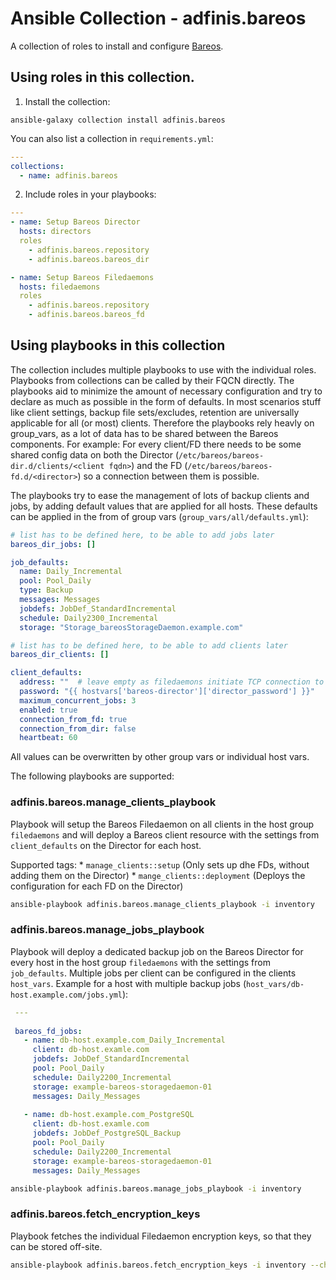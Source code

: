 # Ansible Collection - adfinis.bareos

A collection of roles to install and configure [Bareos](https://www.bareos.com).

## Using roles in this collection.

1. Install the collection:

```shell
ansible-galaxy collection install adfinis.bareos
```

You can also list a collection in `requirements.yml`:

```yaml
---
collections:
  - name: adfinis.bareos
```

2. Include roles in your playbooks:

```yaml
---
- name: Setup Bareos Director
  hosts: directors
  roles
    - adfinis.bareos.repository
    - adfinis.bareos.bareos_dir

- name: Setup Bareos Filedaemons
  hosts: filedaemons
  roles
    - adfinis.bareos.repository
    - adfinis.bareos.bareos_fd
```

## Using playbooks in this collection
The collection includes multiple playbooks to use with the individual roles. Playbooks from collections can be called by their FQCN directly.
The playbooks aid to minimize the amount of necessary configuration and try to declare as much as possible in the form of defaults. In most scenarios stuff like client settings, backup file sets/excludes, retention are universally applicable for all (or most) clients.
Therefore the playbooks rely heavly on group_vars, as a lot of data has to be shared between the Bareos components.
For example: For every client/FD there needs to be some shared config data on both the Director (`/etc/bareos/bareos-dir.d/clients/<client fqdn>`) and the FD (`/etc/bareos/bareos-fd.d/<director>`) so a connection between them is possible.

The playbooks try to ease the management of lots of backup clients and jobs, by adding default values that are applied for all hosts.
These defaults can be applied in the from of group vars (`group_vars/all/defaults.yml`):
``` yaml
# list has to be defined here, to be able to add jobs later
bareos_dir_jobs: []

job_defaults:
  name: Daily_Incremental
  pool: Pool_Daily
  type: Backup
  messages: Messages
  jobdefs: JobDef_StandardIncremental
  schedule: Daily2300_Incremental
  storage: "Storage_bareosStorageDaemon.example.com"

# list has to be defined here, to be able to add clients later
bareos_dir_clients: []

client_defaults:
  address: ""  # leave empty as filedaemons initiate TCP connection to director
  password: "{{ hostvars['bareos-director']['director_password'] }}"
  maximum_concurrent_jobs: 3
  enabled: true
  connection_from_fd: true
  connection_from_dir: false
  heartbeat: 60
```

All values can be overwritten by other group vars or individual host vars.

The following playbooks are supported:

### adfinis.bareos.manage_clients_playbook
Playbook will setup the Bareos Filedaemon on all clients in the host group `filedaemons` and will deploy a Bareos client resource with the settings from `client_defaults` on the Director for each host.

Supported tags:
    * `manage_clients::setup` (Only sets up dhe FDs, without adding them on the Director)
    * `mange_clients::deployment` (Deploys the configuration for each FD on the Director)

``` bash
ansible-playbook adfinis.bareos.manage_clients_playbook -i inventory
```

### adfinis.bareos.manage_jobs_playbook
Playbook will deploy a dedicated backup job on the Bareos Director for every host in the host group `filedaemons` with the settings from `job_defaults`.
Multiple jobs per client can be configured in the clients `host_vars`.
Example for a host with multiple backup jobs (`host_vars/db-host.example.com/jobs.yml`):

``` yaml
 ---
 
 bareos_fd_jobs:
   - name: db-host.example.com_Daily_Incremental
     client: db-host.examle.com
     jobdefs: JobDef_StandardIncremental
     pool: Pool_Daily
     schedule: Daily2200_Incremental
     storage: example-bareos-storagedaemon-01
     messages: Daily_Messages
 
   - name: db-host.example.com_PostgreSQL
     client: db-host.examle.com
     jobdefs: JobDef_PostgreSQL_Backup
     pool: Pool_Daily
     schedule: Daily2200_Incremental
     storage: example-bareos-storagedaemon-01
     messages: Daily_Messages
```

``` bash
ansible-playbook adfinis.bareos.manage_jobs_playbook -i inventory
```

### adfinis.bareos.fetch_encryption_keys
Playbook fetches the individual Filedaemon encryption keys, so that they can be stored off-site.

``` bash
ansible-playbook adfinis.bareos.fetch_encryption_keys -i inventory --check
```
